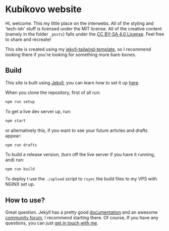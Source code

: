 # Kubíkovo website

Hi, welcome. This my little place on the interwebs. All of the styling and 'tech-ish' stuff is licensed under the MIT license. All of the creative content (namely in the folder `_posts`) falls under the [CC BY-SA 4.0 License](https://creativecommons.org/licenses/by-sa/4.0/). Feel free to share and recreate!

This site is created using my [jekyll-tailwind-template](https://github.com/chamik/jekyll-tailwind-template), so I recommend looking there if you're looking for something more bare-bones.

## Build

This site is built using [Jekyll](https://jekyllrb.com/), you can learn how to set it up [here](https://jekyllrb.com/docs/installation/).

When you clone the repository, first of all run:
```sh
npm run setup
```

To get a live dev server up, run:
```sh
npm start
```
or alternatively this, if you want to see your future articles and drafts appear:
```sh
npm run drafts
```

To build a release version, (turn off the live server if you have it running, and) run:
```sh
npm run build
```

To deploy I use the `./upload` script to `rsync` the build files to my VPS with NGINX set up.

## How to use?

Great question. Jekyll has a pretty good [documentation](https://jekyllrb.com/docs/) and an awesome [community forum](https://talk.jekyllrb.com/), I recommend starting there. Of course, If you have any questions, you can just [get in touch with me](https://chamik.eu/contact/).